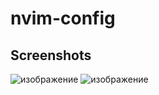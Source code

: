 # nvim-config

## Screenshots

![изображение](https://user-images.githubusercontent.com/35633190/144870511-aa60a79b-ffeb-42e3-8fd3-d691ac45e194.png)
![изображение](https://user-images.githubusercontent.com/35633190/144870755-ec0d4f1f-3abf-4b42-9124-ade78278c4a7.png)

